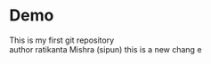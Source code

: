  # Demo
This is my first git repository 
<br>
author ratikanta Mishra (sipun)
this is a new chang  e